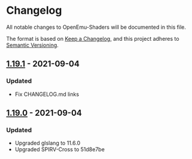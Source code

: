 # Changelog
All notable changes to OpenEmu-Shaders will be documented in this file.

The format is based on [Keep a Changelog](https://keepachangelog.com/en/1.0.0/),
and this project adheres to [Semantic Versioning](https://semver.org/spec/v2.0.0.html).

## [1.19.1] - 2021-09-04
### Updated
- Fix CHANGELOG.md links

## [1.19.0] - 2021-09-04
### Updated
- Upgraded glslang to 11.6.0
- Upgraded SPIRV-Cross to 51d8e7be

[1.19.1]: https://github.com/OpenEmu/OpenEmu-Shaders/compare/v1.19.0...v1.19.1
[1.19.0]: https://github.com/OpenEmu/OpenEmu-Shaders/compare/v1.18...v1.19.0
